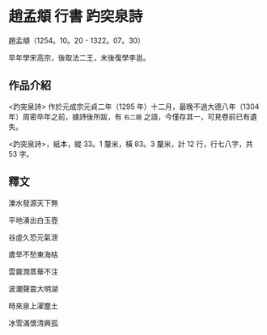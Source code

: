 # 趙孟頫 行書 趵突泉詩

趙孟頫（1254。10。20 - 1322。07。30）

早年學宋高宗，後取法二王，末後復學李邕。

## 作品介紹

<趵突泉詩> 作於元成宗元貞二年（1295 年）十二月，最晚不過大德八年（1304 年）周密卒年之前，據詩後所跋，有 `右二題` 之語，今僅存其一，可見卷前已有遺失。

<趵突泉詩>，紙本，縱 33。1 釐米，橫 83。3 釐米，計 12 行，行七八字，共 53 字。

## 釋文

濼水發源天下無

平地湧出白玉壺

谷虛久恐元氣泄

歲旱不愁東海枯

雲霧潤蒸華不注

波瀾聲震大明湖

時來泉上濯塵土

冰雪滿懷清興孤
